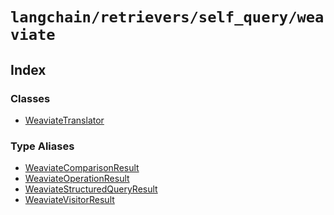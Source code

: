 `langchain/retrievers/self_query/weaviate`
==========================================

Index[](#index "Direct link to Index")
---------------------------------------

### Classes[](#classes "Direct link to Classes")

*   [WeaviateTranslator](/docs/api/retrievers_self_query_weaviate/classes/WeaviateTranslator)

### Type Aliases[](#type-aliases "Direct link to Type Aliases")

*   [WeaviateComparisonResult](/docs/api/retrievers_self_query_weaviate/types/WeaviateComparisonResult)
*   [WeaviateOperationResult](/docs/api/retrievers_self_query_weaviate/types/WeaviateOperationResult)
*   [WeaviateStructuredQueryResult](/docs/api/retrievers_self_query_weaviate/types/WeaviateStructuredQueryResult)
*   [WeaviateVisitorResult](/docs/api/retrievers_self_query_weaviate/types/WeaviateVisitorResult)